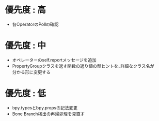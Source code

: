 # 優先度 : 高
- 各OperatorのPollの確認


# 優先度 : 中
- オペレーターのself.reportメッセージを追加
- PropertyGroupクラスを返す関数の返り値の型ヒントを､詳細なクラス名が分かる形に変更する


# 優先度 : 低
- bpy.typesとbpy.propsの記法変更
- Bone Branch検出の再帰処理を見直す
